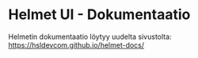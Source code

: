 # Helmet UI - Dokumentaatio
 
Helmetin dokumentaatio löytyy uudelta sivustolta:
https://hsldevcom.github.io/helmet-docs/
